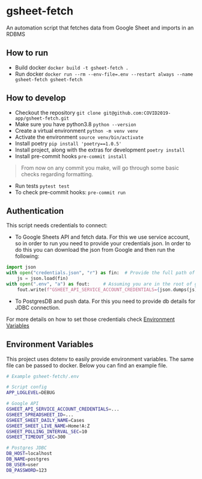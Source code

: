 # gsheet-fetch
An automation script that fetches data from Google Sheet and imports in an RDBMS

## How to run
* Build docker `docker build -t gsheet-fetch .`
* Run docker `docker run --rm --env-file=.env --restart always --name gsheet-fetch gsheet-fetch`

## How to develop
* Checkout the repository `git clone git@github.com:COVID2019-app/gsheet-fetch.git`
* Make sure you have python3.8 `python --version`
* Create a virtual environment `python -m venv venv`
* Activate the environment `source venv/bin/activate`
* Install poetry `pip install 'poetry==1.0.5'`
* Install project, along with the extras for development `poetry install`
* Install pre-commit hooks `pre-commit install`

> From now on any commit you make, will go through some basic checks regarding 
formatting.

* Run tests `pytest test`
* To check pre-commit hooks: `pre-commit run`

## Authentication
This script needs credentials to connect:
* To Google Sheets API and fetch data. For this we use service account, so in order to run you need to 
provide your credentials json. In order to do this you can download the json from Google and then run the following:
```python
import json
with open("credentials.json", "r") as fin:  # Provide the full path of your credentials json
    js = json.load(fin)
with open(".env", "a") as fout:     # Assuming you are in the root of gsheet-fetch project
    fout.write(f"GSHEET_API_SERVICE_ACCOUNT_CREDENTIALS={json.dumps(js)}")
```
* To PostgresDB and push data. For this you need to provide db details for JDBC connection.

For more details on how to set those credentials check [Environment Variables](#environment-variables)

## Environment Variables
This project uses dotenv to easily provide environment variables. The same file can be passed to docker.
Below you can find an example file.
```bash
# Example gsheet-fetch/.env

# Script config
APP_LOGLEVEL=DEBUG 

# Google API 
GSHEET_API_SERVICE_ACCOUNT_CREDENTIALS=...
GSHEET_SPREADSHEET_ID=...
GSHEET_SHEET_DAILY_NAME=Cases
GSHEET_SHEET_LIVE_NAME=Home!A:Z
GSHEET_POLLING_INTERVAL_SEC=10
GSHEET_TIMEOUT_SEC=300

# Postgres JDBC
DB_HOST=localhost
DB_NAME=postgres
DB_USER=user
DB_PASSWORD=123
```
